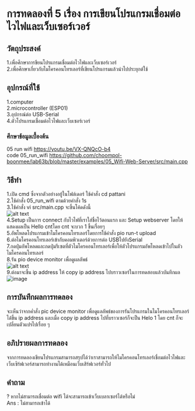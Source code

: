 # การทดลองที่ 5 เรื่อง การเขียนโปรแกรมเชื่อมต่อไวไฟและเว็บเซอร์เวอร์
## วัตถุประสงค์
1.เพื่อศึกษาการขียนโปรแกรมเชื่อมต่อไวไฟและเว็บเซอร์เวอร์ <br>
2.เพื่อศึกษาเกี่ยวกับไมโครคอนโทรเลอร์ที่เขียนโปรแกรมแล้วนำไปประยุกต์ใช้
## อุปกรณ์ที่ใช้
1.computer <br>
2.microcontroller (ESP01) <br>
3.อุปกรณ์ต่อ USB-Serial <br>
4.ตัวโปรแกรมเชื่อมต่อไวไฟและเว็บเซอร์เวอร์
### ศึกษาข้อมูลเบื้องต้น
05 run wifi https://youtu.be/VX-QNQcO-b4 <br>
code 05_run_wifi https://github.com/choompol-boonmee/lab63b/blob/master/examples/05_Wifi-Web-Server/src/main.cpp <br>
## วิธีทำ
1.เปิด cmd ซึ่งจากตัวอย่างอยู้ในโฟล์เดอร์ ใช้คำสั่ง cd pattani <br>
2.ใช้คำสั่ง 05_run_wifi ตามด้วยคำสั่ง 1s <br>
3.ใช้คำสั่ง vi src/main.cpp จะขึ้นโค้ดดังนี้ <br>
![alt text](https://media.discordapp.net/attachments/663373978848591875/824263440800415744/unknown.png?width=538&height=430) <br>
4.Setup เป็นการ connect กับไวไฟที่เราใส่ชื่อไว้ตอนแรก และ Setup webserver โดยให้แสดงผลเป็น Hello cntโดย cnt จะบวก 1 ขึ้นเรื่อยๆ <br>
5.อัพโหลดโปรแกรมเข้าไมโครคอนโทรเลอร์โดยการใช้คำสั่ง pio run-t upload <br>
6.ต่อไมโครคอนโทรเลอร์เข้ากับคอมพิวเตอร์ด้วยการต่อ USBไปยังSerial <br>
7.กดปุ่มอัพโหลดและกดปุ่มรีเซตที่ตัวไมโครคอนโทรเลอร์เพื่อให้ตัวโปรแกรมอัพโหลดเข้าไปในตัวไมโครคอนโทรเลอร์ <br>
8.รัน pio device monitor เพื่อดูผลลัพธ์ <br>
![alt text](https://media.discordapp.net/attachments/663373978848591875/824263775313330226/112267472-1898e600-8ca8-11eb-8d6b-b75ba6875a0a.png?width=941&height=404) <br>
9.ต่อมาจะขึ้น ip address ให้ copy ip address ไปบราวเซอร์ในการทดสอบแล้วบันทึกผล <br>
![image](https://user-images.githubusercontent.com/80882373/112314565-be197d00-8cdb-11eb-9c51-862b5d3d8f37.png)
## การบันทึกผลการทดลอง
จะเห็นว่าจากค่ำสั่ง pic device monitor เพื่อดูแลลัพธ์ของการรันโปรแกรมในไมโครคอนโทรเลอร์ได้ขึ้น ip address และเมื่อ copy ip address ไปที่บราวเซอร์ก็จะป็น Helo 1 โดย cnt ก็จะเปลี่ยนตัวแปรไปเรื่อย ๆ
## อภิปรายผลการทดลอง
จากการทดลองเขียนโปรแกรมสามารถสรุปได้ว่าเราสามารถให้ไมโครคอนโทรเลอร์เชื่อมต่อไวไฟและเว็บเซิร์ฟเวอร์สามารถทำงานได้เหมือนเว็บเสิร์ฟเวอร์ทั่วไป
## คำถาม
? หากไม่สามารถเชื่อมต่อ wifi ได้จะสามารถเข้าเว็บเบลาเซอร์ได้หรือไม่ <br>
Ans : ไม่สามารถเข้าได้
